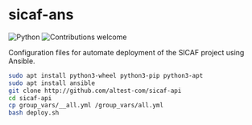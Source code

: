 sicaf-ans
=========

![Python](https://img.shields.io/badge/python-v3.6+-blue.svg)
![Contributions welcome](https://img.shields.io/badge/contributions-welcome-orange.svg)

Configuration files for automate deployment of the SICAF project using Ansible.

```bash
sudo apt install python3-wheel python3-pip python3-apt
sudo apt install ansible
git clone http://github.com/altest-com/sicaf-api
cd sicaf-api
cp group_vars/__all.yml /group_vars/all.yml
bash deploy.sh
```

